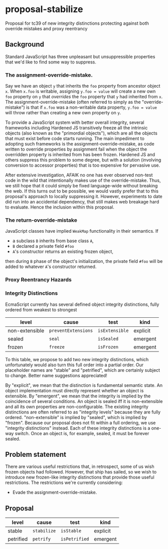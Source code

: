 # proposal-stabilize
Proposal for tc39 of new integrity distinctions protecting against both override mistakes and proxy reentrancy

## Background

Standard JavaScript has three unpleasant but unsuppressible properties that we'd like to find some way to suppress.

### The assignment-override-mistake.

Say we have an object `y` that inherits the `foo` property from ancestor object `x`. When `x.foo` is writable, assigning `y.foo = value` will create a new own `foo` property on `y` that *overrides* the `foo` property that `y` had inherited from `x`. The assignment-override-mistake (often referred to simply as the "override-mistake") is that if `x.foo` was a non-writable data property, `y.foo = value` will throw rather than creating a new own property on `y`.

To provide a JavaScript system with better overall integrity, several frameworks including Hardened JS transitively freeze all the intrinsic objects (also known as the "primordial objects"), which are all the objects that must exist before code starts running. The main impediment to adopting such frameworks is the assignment-override-mistake, as code written to override properties by assignment fail when the object the overridden property is inherited from has been frozen. Hardened JS and others suppress this problem to some degree, but with a solution (involving conversion to accessor properties) that is too expensive for pervasive use.

After extensive investigation, AFAIK no one has ever observed non-test code in the wild that intentionally makes use of the override-mistake. Thus, we still hope that it could simply be fixed language-wide without breaking the web. If this turns out to be possible, we would vastly prefer that to this proposal's approach to locally suppressing it. However, experiments to date did run into an accidental dependency, that still makes web breakage hard to evaluate. Hence the inclusion within this proposal.

### The return-override-mistake

JavaScript classes have implied `WeakMap` functionality in their semantics. If
- a subclass `B` inherits from base class `A`,
- `B` declared a private field `#foo`
- `A`'s constructor returns an existing frozen object,

then during `B` phase of the object's initialization, the private field `#foo` will be added to whatever `A`'s constructor returned.

### Proxy Reentrancy Hazards


### Integrity Distinctions

EcmaScript currently has several defined object integrity distinctions, fully ordered from weakest to strongest

| level          | cause               | test           | kind
|----------------|---------------------|----------------|---------
| non-extensible | `preventExtensions` | `isExtensible` | explicit
| sealed         | `seal`              | `isSealed`     | emergent
| frozen         | `freeze`            | `isFrozen`     | emergent

To this table, we propose to add two new integrity distinctions, which unfortunately would also turn this full order into a partial order. Our placeholder names are "stable" and "petrified", which are certainly subject to change. Better name suggestions appreciated!

By "explicit", we mean that the distinction is fundamental semantic state. An object implementation must directly represent whether an object is extensible. By "emergent", we mean that the integrity is implied by the coincidence of several conditions. An object is sealed iff it is non-extensible and all its own properties are non-configurable.
The existing integrity distinctions are often referred to as "integrity levels" because they are fully ordered. "non-extensible" is implied by "sealed", which is implied by "frozen". Because our proposal does not fit within a full ordering, we use "integrity distinctions" instead. Each of these integrity distinctions is a one-way switch. Once an object is, for example, sealed, it must be forever sealed.

## Problem statement

There are various useful restrictions that, in retrospect, some of us wish frozen objects had followed. However, that ship has sailed, so we wish to introduce new frozen-like integrity distinctions that provide those useful restrictions. The restrictions we're currently considering:
- Evade the assignment-override-mistake.

## Proposal

| level          | cause               | test           | kind
|----------------|---------------------|----------------|---------
| stable         | `stabilize`         | `isStable`     | explicit
| petrified      | `petrify`           | `isPetrified`  | emergent
